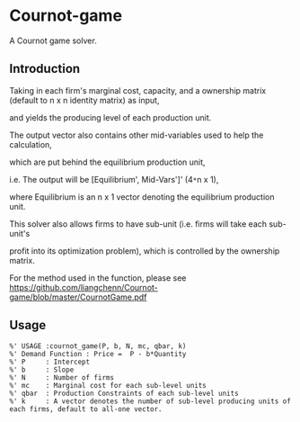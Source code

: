 # Cournot-game
A Cournot game solver.  
  
## Introduction
Taking in each firm's marginal cost, capacity, and a ownership matrix (default to n x n identity matrix) as input,  
  
and yields the producing level of each production unit.  

The output vector also contains other mid-variables used to help the calculation, 

which are put behind the equilibrium production unit, 

i.e. The output will be [Equilibrium', Mid-Vars']' (4`*`n x 1), 

where Equilibrium is an n x 1 vector denoting the equilibrium production unit.
  
This solver also allows firms to have sub-unit (i.e. firms will take each sub-unit's   
  
profit into its optimization problem), which is controlled by the ownership matrix.  
  
For the method used in the function, please see https://github.com/liangchenn/Cournot-game/blob/master/CournotGame.pdf

## Usage
````
%' USAGE :cournot_game(P, b, N, mc, qbar, k)
%' Demand Function : Price =  P - b*Quantity
%' P     : Intercept
%' b     : Slope
%' N     : Number of firms
%' mc    : Marginal cost for each sub-level units
%' qbar  : Production Constraints of each sub-level units
%' k     : A vector denotes the number of sub-level producing units of each firms, default to all-one vector.
````

